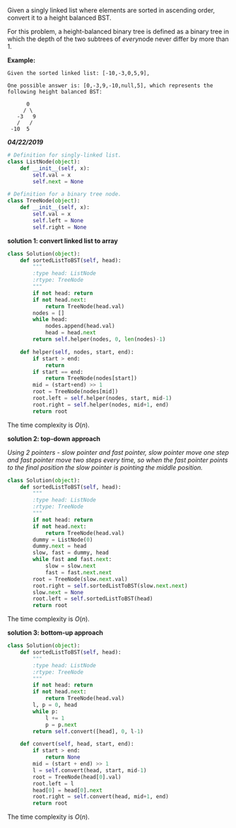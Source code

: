 Given a singly linked list where elements are sorted in ascending order, convert it to a height balanced BST.

For this problem, a height-balanced binary tree is defined as a binary tree in which the depth of the two subtrees of *every*node never differ by more than 1.

**Example:**

```
Given the sorted linked list: [-10,-3,0,5,9],

One possible answer is: [0,-3,9,-10,null,5], which represents the following height balanced BST:

      0
     / \
   -3   9
   /   /
 -10  5
```



***04/22/2019***

```python
# Definition for singly-linked list.
class ListNode(object):
    def __init__(self, x):
        self.val = x
        self.next = None

# Definition for a binary tree node.
class TreeNode(object):
    def __init__(self, x):
        self.val = x
        self.left = None
        self.right = None
```

**solution 1: convert linked list to array**

```python
class Solution(object):
    def sortedListToBST(self, head):
        """
        :type head: ListNode
        :rtype: TreeNode
        """
        if not head: return
        if not head.next:
            return TreeNode(head.val)
        nodes = []
        while head:
            nodes.append(head.val)
            head = head.next
        return self.helper(nodes, 0, len(nodes)-1)

    def helper(self, nodes, start, end):
        if start > end:
            return 
        if start == end:
            return TreeNode(nodes[start])
        mid = (start+end) >> 1
        root = TreeNode(nodes[mid])
        root.left = self.helper(nodes, start, mid-1)
        root.right = self.helper(nodes, mid+1, end)
        return root
```

The time complexity is $O(n)$.

**solution 2: top-down approach**

*Using 2 pointers - slow pointer and fast pointer, slow pointer move one step and fast pointer move two steps every time, so when the fast pointer points to the final position the slow pointer is pointing the middle position.*

```python
class Solution(object):
    def sortedListToBST(self, head):
        """
        :type head: ListNode
        :rtype: TreeNode
        """
        if not head: return
        if not head.next:
            return TreeNode(head.val)
        dummy = ListNode(0)
        dummy.next = head
        slow, fast = dummy, head
        while fast and fast.next:
            slow = slow.next
            fast = fast.next.next
        root = TreeNode(slow.next.val)
        root.right = self.sortedListToBST(slow.next.next)
        slow.next = None
        root.left = self.sortedListToBST(head)
        return root
```

The time complexity is $O(n)$.

**solution 3: bottom-up approach**

```python
class Solution(object):
    def sortedListToBST(self, head):
        """
        :type head: ListNode
        :rtype: TreeNode
        """
        if not head: return
        if not head.next:
            return TreeNode(head.val)
        l, p = 0, head
        while p:
            l += 1
            p = p.next
        return self.convert([head], 0, l-1)

    def convert(self, head, start, end):
        if start > end:
            return None
        mid = (start + end) >> 1
        l = self.convert(head, start, mid-1)
        root = TreeNode(head[0].val)
        root.left = l
        head[0] = head[0].next 
        root.right = self.convert(head, mid+1, end)
        return root
```

The time complexity is $O(n)$.

